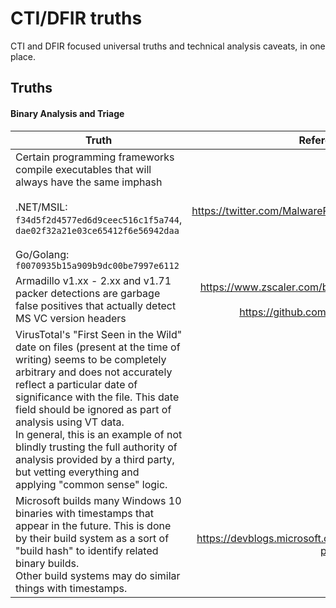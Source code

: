 # CTI/DFIR truths

CTI and DFIR focused universal truths and technical analysis caveats, in one place.

## Truths

#### Binary Analysis and Triage


| Truth | Reference/Source | 
| ------------- |:-------------:|
| Certain programming frameworks compile executables that will always have the same imphash<br><br>.NET/MSIL: `f34d5f2d4577ed6d9ceec516c1f5a744`, `dae02f32a21e03ce65412f6e56942daa`<br><br>Go/Golang: `f0070935b15a909b9dc00be7997e6112` | https://twitter.com/MalwareRE/status/1207745496451878913 |
| Armadillo v1.xx - 2.xx and v1.71 packer detections are garbage false positives that actually detect MS VC version headers | https://www.zscaler.com/blogs/research/your-windows-8-packed<br>https://github.com/x64dbg/yarasigs/pull/13 |
| VirusTotal's "First Seen in the Wild" date on files (present at the time of writing) seems to be completely arbitrary and does not accurately reflect a particular date of significance with the file. This date field should be ignored as part of analysis using VT data.<br>In general, this is an example of not blindly trusting the full authority of analysis provided by a third party, but vetting everything and applying "common sense" logic. | |
| Microsoft builds many Windows 10 binaries with timestamps that appear in the future. This is done by their build system as a sort of "build hash" to identify related binary builds.<br>Other build systems may do similar things with timestamps. | https://devblogs.microsoft.com/oldnewthing/20180103-00/?p=97705 |

